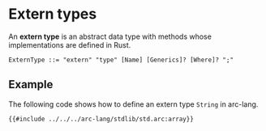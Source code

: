 # Extern types

An **extern type** is an abstract data type with methods whose implementations are defined in Rust.

```grammar
ExternType ::= "extern" "type" [Name] [Generics]? [Where]? ";"
```

## Example

The following code shows how to define an extern type `String` in arc-lang.

```arc-lang
{{#include ../../../arc-lang/stdlib/std.arc:array}}
```
